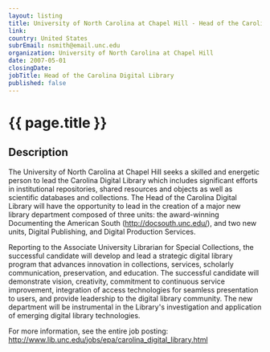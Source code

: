 ```yaml
---
layout: listing
title: University of North Carolina at Chapel Hill - Head of the Carolina Digital Library
link:
country: United States
subrEmail: nsmith@email.unc.edu
organization: University of North Carolina at Chapel Hill 
date: 2007-05-01
closingDate: 
jobTitle: Head of the Carolina Digital Library
published: false
---
```



# {{ page.title }}

## Description








<p>The University of North Carolina at Chapel Hill seeks a skilled and energetic person to lead the Carolina Digital Library which includes significant efforts in institutional repositories, shared resources and objects as well as scientific databases and collections. The Head of the Carolina Digital Library will have the opportunity to lead in the creation of a major new library department composed of three units: the award-winning Documenting the American South (<a href="http://docsouth.unc.edu/">http://docsouth.unc.edu/</a>), and two new units, Digital Publishing, and Digital Production Services.</p>

<p>Reporting to the Associate University Librarian for Special Collections, the successful candidate will develop and lead a strategic digital library program that advances innovation in collections, services, scholarly communication, preservation, and education. The successful candidate will demonstrate vision, creativity, commitment to continuous service improvement, integration of access technologies for seamless presentation to users, and provide leadership to the digital library community. The new department will be instrumental in the Library's investigation and application of emerging digital library technologies.</p>

<p>For more information, see the entire job posting: <a href="http://www.lib.unc.edu/jobs/epa/carolina_digital_library.html">http://www.lib.unc.edu/jobs/epa/carolina_digital_library.html</a></p>

